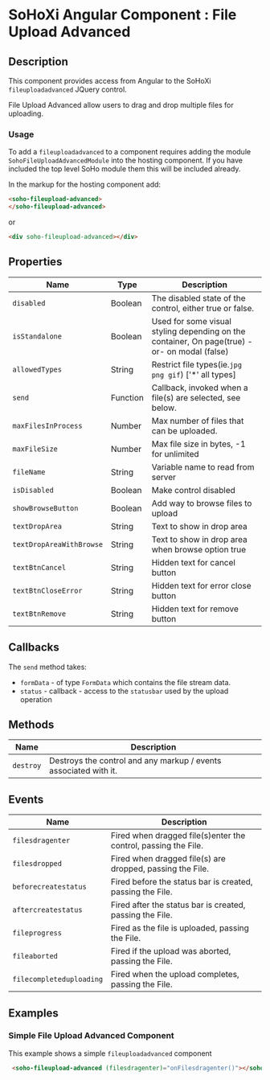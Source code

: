 # SoHoXi Angular Component : File Upload Advanced

## Description

This component provides access from Angular to the SoHoXi `fileuploadadvanced` JQuery control.

File Upload Advanced allow users to drag and drop multiple files for uploading.

### Usage

To add a `fileuploadadvanced` to a component requires adding the module `SohoFileUploadAdvancedModule` into the hosting component.
If you have included the top level SoHo module them this will be included already.

In the markup for the hosting component add:

```html
<soho-fileupload-advanced>
</soho-fileupload-advanced>
```

or

```html
<div soho-fileupload-advanced></div>
```

## Properties

| Name | Type | Description |
| --- | --- | --- |
| `disabled` | Boolean | The disabled state of the control, either true or false. |
| `isStandalone` | Boolean | Used for some visual styling depending on the container, On page(true) -or- on modal (false) |
| `allowedTypes` | String | Restrict file types(ie.`jpg png gif`) ['*' all types] |
| `send` | Function | Callback, invoked when a file(s) are selected, see below. |
| `maxFilesInProcess` | Number | Max number of files that can be uploaded. |
| `maxFileSize` | Number | Max file size in bytes, -1 for unlimited |
| `fileName` | String | Variable name to read from server |
| `isDisabled` | Boolean | Make control disabled |
| `showBrowseButton` | Boolean| Add way to browse files to upload |
| `textDropArea` | String | Text to show in drop area |
| `textDropAreaWithBrowse` | String | Text to show in drop area when browse option true |
| `textBtnCancel` | String | Hidden text for cancel button |
| `textBtnCloseError` | String | Hidden text for error close button |
| `textBtnRemove` | String | Hidden text for remove button |

## Callbacks

The `send` method takes:

- `formData` - of type `FormData` which contains the file stream data.
- `status` - callback - access to the `statusbar` used by the upload operation

## Methods

| Name | Description |
| --- | --- |
| `destroy` | Destroys the control and any markup / events associated with it. |

## Events

| Name | Description |
| --- | --- |
| `filesdragenter`| Fired when dragged file(s)enter the control, passing the File. |
| `filesdropped` | Fired when dragged file(s) are dropped, passing the File. |
| `beforecreatestatus` | Fired before the status bar is created, passing the File. |
| `aftercreatestatus` | Fired after the status bar is created, passing the File. |
| `fileprogress` | Fired as the file is uploaded, passing the File. |
| `fileaborted` | Fired if the upload was aborted, passing the File. |
| `filecompleteduploading` | Fired when the upload completes, passing the File. |

## Examples

### Simple File Upload Advanced Component

This example shows a simple `fileuploadadvanced` component

```html
 <soho-fileupload-advanced (filesdragenter)="onFilesdragenter()"></soho-fileupload-advanced>
```

